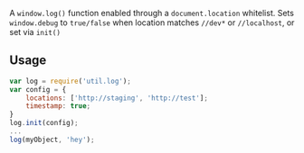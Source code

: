 A `window.log()` function enabled through a `document.location` whitelist.
Sets `window.debug` to `true/false` when location matches `//dev*` or `//localhost`, or set via `init()`

## Usage
```javascript
var log = require('util.log');
var config = {
	locations: ['http://staging', 'http://test'];
	timestamp: true;
}
log.init(config);
...
log(myObject, 'hey');
```